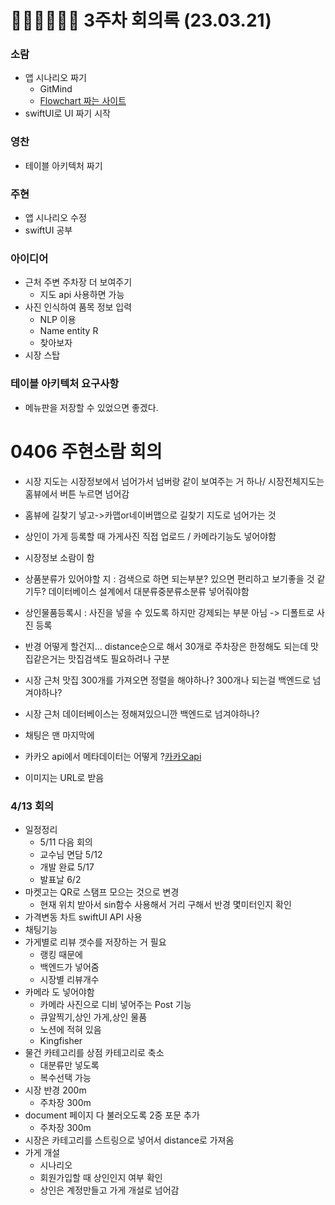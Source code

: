 # 👩🏻‍💻🥷👨‍🌾 3주차 회의록 (23.03.21)

### 소람
- 앱 시나리오 짜기
    - GitMind
    - [Flowchart 짜는 사이트](https://app.diagrams.net/)
- swiftUI로 UI 짜기 시작

### 영찬
- 테이블 아키텍처 짜기

### 주현
- 앱 시나리오 수정
- swiftUI 공부

### 아이디어
- 근처 주변 주차장 더 보여주기
    - 지도 api 사용하면 가능
- 사진 인식하여 품목 정보 입력
    - NLP 이용
    - Name entity R
    - 찾아보자
- 시장 스탑

### 테이블 아키텍처 요구사항
- 메뉴판을 저장할 수 있었으면 좋겠다.

# 0406 주현소람 회의
- 시장 지도는 시장정보에서 넘어가서 넘버랑 같이 보여주는 거 하나/ 시장전체지도는 홈뷰에서 버튼 누르면 넘어감
- 홈뷰에 길찾기 넣고->카맵or네이버맵으로 길찾기 지도로 넘어가는 것
- 상인이 가게 등록할 때 가게사진 직접 업로드 / 카메라기능도 넣어야함
- 시장정보 소람이 함
- 상품분류가 있어야할 지 : 검색으로 하면 되는부분? 있으면 편리하고 보기좋을 것 같기두? 데이터베이스 설계에서 대분류중분류소분류 넣어줘야함
- 상인물품등록시 : 사진을 넣을 수 있도록 하지만 강제되는 부분 아님 -> 디폴트로 사진 등록
- 반경 어떻게 할건지... distance순으로 해서 30개로 주차장은 한정해도 되는데 맛집같은거는 맛집검색도 필요하려나 구분
- 시장 근처 맛집 300개를 가져오면 정렬을 해야하나? 300개나 되는걸 백엔드로 넘겨야하나? 
- 시장 근처 데이터베이스는 정해져있으니깐 백엔드로 넘겨야하나?
- 채팅은 맨 마지막에
- 카카오 api에서 메타데이터는 어떻게 ?[카카오api](https://developers.kakao.com/tool/rest-api/open/get/v2-local-search-keyword.%7Bformat%7D)

- 이미지는 URL로 받음

### 4/13 회의
- 일정정리
    - 5/11 다음 회의
    - 교수님 면담 5/12
    - 개발 완료 5/17 
    - 발표날 6/2
- 마켓고는 QR로 스탬프 모으는 것으로 변경
    - 현재 위치 받아서 sin함수 사용해서 거리 구해서 반경 몇미터인지 확인
- 가격변동 차트 swiftUI API 사용
-  채팅기능
- 가게별로 리뷰 갯수를 저장하는 거 필요
    - 랭킹 때문에
    - 백엔드가 넣어줌
    - 시장별 리뷰개수
- 카메라 도 넣어야함
    - 카메라 사진으로 디비 넣어주는 Post 기능
    - 큐알찍기,상인 가게,상인 물품
    - 노션에 적혀 있음 
    - Kingfisher 
- 물건 카테고리를 상점 카테고리로 축소
    - 대분류만 넣도록
    - 복수선택 가능   
- 시장 반경 200m 
    - 주차장 300m   
- document 페이지 다 불러오도록 2중 포문 추가
    - 주차장 300m  
- 시장은 카테고리를 스트링으로 넣어서 distance로 가져옴
- 가게 개설
    - 시나리오
    - 회원가입할 때 상인인지 여부 확인
    - 상인은 계정만들고 가게 개설로 넘어감   





